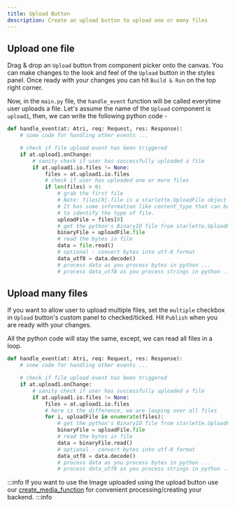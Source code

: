 ```yaml
---
title: Upload Button
description: Create an upload button to upload one or many files
---
```


## Upload one file

Drag & drop an `Upload` button from component picker onto the canvas. You can make changes to the look and feel of the `Upload` button in the styles panel. Once ready with your changes you can hit `Build & Run` on the top right corner.

Now, in the `main.py` file, the `handle_event` function will be called everytime user uploads a file. Let's assume the name of the `Upload` component is `upload1`, then, we can write the following python code -

```python
def handle_event(at: Atri, req: Request, res: Response):
    # some code for handling other events ...

    # check if file upload event has been triggered
    if at.upload1.onChange:
        # sanity check if user has successfully uploaded a file
        if at.upload1.io.files != None:
            files = at.upload1.io.files
            # check if user has uploaded one or more files
            if len(files) > 0:
                # grab the first file
                # Note: files[0].file is a starlette.UploadFile object
                # It has some information like content_type that can be used
                # to identify the type of file.
                uploadFile = files[0]
                # get the python's BinaryIO file from starlette.UploadFile
                binaryFile = uploadFile.file
                # read the bytes in file
                data = file.read()
                # optional - convert bytes into utf-8 format
                data_utf8 = data.decode()
                # process data as you process bytes in python ...
                # process data_utf8 as you process strings in python ...
```

## Upload many files

If you want to allow user to upload multiple files, set the `multiple` checkbox in `Upload` button's custom panel to checked/ticked. Hit `Publish` when you are ready with your changes.

All the python code will stay the same, except, we can read all files in a loop.

```python
def handle_event(at: Atri, req: Request, res: Response):
    # some code for handling other events ...

    # check if file upload event has been triggered
    if at.upload1.onChange:
        # sanity check if user has successfully uploaded a file
        if at.upload1.io.files != None:
            files = at.upload1.io.files
            # here is the difference, we are looping over all files
            for i, uploadFile in enumerate(files):
                # get the python's BinaryIO file from starlette.UploadFile
                binaryFile = uploadFile.file
                # read the bytes in file
                data = binaryFile.read()
                # optional - convert bytes into utf-8 format
                data_utf8 = data.decode()
                # process data as you process bytes in python ...
                # process data_utf8 as you process strings in python ...
```
:::info
If you want to use the Image uploaded using the upload button use our [create_media_function](https://docs.atrilabs.com/utilities/image-utils/create-media-response) for convenient processing/creating your backend.
:::info
